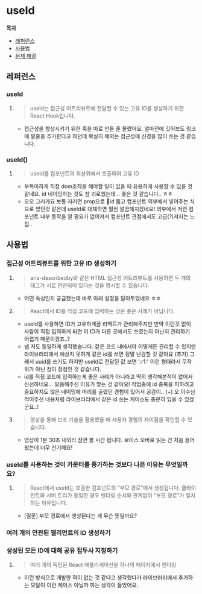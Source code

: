 # useId

**목차**

- [레퍼런스](#레퍼런스)
- [사용법](#사용법)
- [문제 해결](#문제-해결)

## 레퍼런스

### useId
1. > useId는 접근성 어트리뷰트에 전달할 수 있는 고유 ID를 생성하기 위한 React Hook입니다.
    - 접근성을 향상시키기 위한 훅을 따로 만들 줄 몰랐어요. 얼마전에 깃허브도 링크에 밑줄을 추가한다고 하던데 확실히 해외는 접근성에 신경을 많이 쓰는 것 같습니다.

### useId()
1. > useId를 컴포넌트의 최상위에서 호출하여 고유 ID
    - 부득이하게 직접 dom조작을 해야할 일이 있을 때 유용하게 사용할 수 있을 것 같네요. id 네이밍하는 것도 참 괴로웠는데… 좋은 것 같습니다.. ㅎㅎ
    - 오오 그러게요 보통 저러면 prop으로 id 뚫고 컴포넌트 외부에서 넣어주는 식으로 썼던것 같은데 useId로 대체하면 훨씬 깔끔해지겠네요! 외부에서 저런 컴포넌트 내부 동작을 알 필요가 없어져서 컴포넌트 관점에서도 고급(?)져지는 느낌..

## 사용법

### 접근성 어트리뷰트를 위한 고유 ID 생성하기
1. > aria-describedby와 같은 HTML 접근성 어트리뷰트를 사용하면 두 개의 태그가 서로 연관되어 있다는 것을 명시할 수 있습니다.
    - 어떤 속성인지 궁금했는데 바로 아래 설명을 달아두었네요 ㅎㅎ

2. > React에서 ID를 직접 코드에 입력하는 것은 좋은 사례가 아닙니다.
    - useId를 사용하면 ID가 고유하게끔 리액트가 관리해주지만 만약 이런것 없이 사람이 직접 입력하게 되면 이 ID가 다른 곳에서도 쓰였는지 아닌지 관리하기 어렵기 때문이겠죠..?
    - 넵 저도 동일하게 생각했습니다. 같은 코드 내에서야 어떻게든 관리할 수 있지만 라이브러리에서 예상치 못하게 같은 id를 쓰면 정말 난감할 것 같아요
    (추가) 그래서 uuid를 쓰기도 하지만 useId로 전달된 값 보면 ':r1:' 이런 형태라서 무작위가 아닌 점이 장점인 것 같습니다.
    - id를 직접 코드에 입력하는게 좋은 사례가 아니라고 딱히 생각해본적이 없어서 신선하네요… 말씀해주신 이유가 맞는 것 같아요! 작업중에 id 중복을 피하려고 중요하지도 않은 네이밍에 머리를 굴렸던 경험이 있어서 공감이..
    (+) 오 이수님 적어주신 내용처럼 라이브러리에서 같은 id 쓰는 케이스도 충분히 있을 수 있겠군요..!

3. > 영상을 통해 보조 기술을 활용했을 때 사용자 경험의 차이점을 확인할 수 있습니다.
    - 영상이 1분 30초 내외라 잠깐 볼 시간 됩니다. 보이스 오버로 읽는 건 처음 들어봤는데 너무 신기해요!

### useId를 사용하는 것이 카운터를 증가하는 것보다 나은 이유는 무엇일까요? 

1. > React에서 useId는 호출한 컴포넌트의 “부모 경로”에서 생성됩니다. 클라이언트와 서버 트리가 동일한 경우 렌더링 순서와 관계없이 “부모 경로”가 일치하는 이유입니다.
    - [질문] 부모 경로에서 생성된다는 게 무슨 뜻일까요?

### 여러 개의 연관된 엘리먼트의 ID 생성하기

### 생성된 모든 ID에 대해 공유 접두사 지정하기

1. > 여러 개의 독립된 React 애플리케이션을 하나의 페이지에서 렌더링
    - 이런 방식으로 개발한 적이 없는 것 같다고 생각했다가 라이브러리에서 추가하는 모달이 이런 케이스 아닐까 하는 생각이 들었어요.
